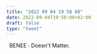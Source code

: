 ```yaml
---
title: "2022 09 04 19 58 08"
date: 2022-09-04T19:58:08+02:00
draft: false
type: "tweet"
---
```


<a href="" class="iconfont icon-music" title="rss"></a>&nbsp; BENEE · Doesn't Matter.
